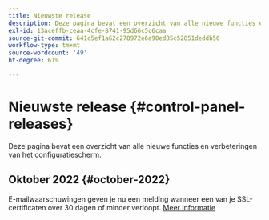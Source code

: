 ```yaml
---
title: Nieuwste release
description: Deze pagina bevat een overzicht van alle nieuwe functies en verbeteringen van het Configuratiescherm
exl-id: 13aceffb-ceaa-4cfe-8741-95d66c5c6caa
source-git-commit: 641c5ef1a62c278972e6a90ed85c52851deddb56
workflow-type: tm+mt
source-wordcount: '49'
ht-degree: 61%

---
```


# Nieuwste release {#control-panel-releases}

Deze pagina bevat een overzicht van alle nieuwe functies en verbeteringen van het configuratiescherm.

## Oktober 2022 {#october-2022}

E-mailwaarschuwingen geven je nu een melding wanneer een van je SSL-certificaten over 30 dagen of minder verloopt. [Meer informatie](../performance-monitoring/using/email-alerting.md)
